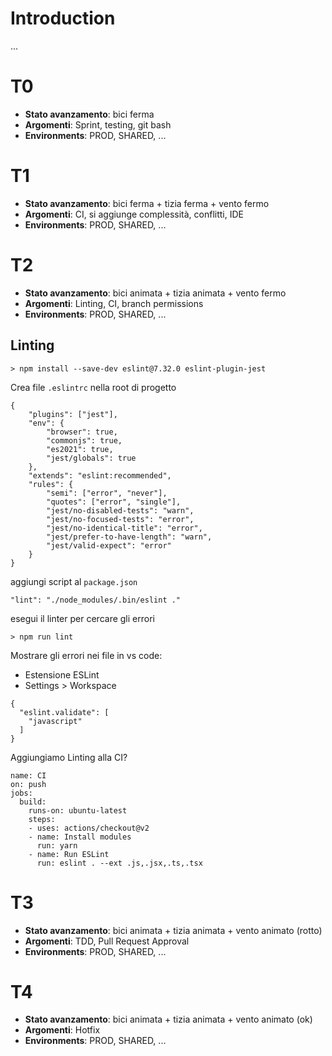 # Introduction 
...

# T0
- **Stato avanzamento**: bici ferma
- **Argomenti**: Sprint, testing, git bash
- **Environments**: PROD, SHARED, ...

# T1
- **Stato avanzamento**: bici ferma + tizia ferma + vento fermo
- **Argomenti**: CI, si aggiunge complessità, conflitti, IDE
- **Environments**: PROD, SHARED, ...

# T2
- **Stato avanzamento**: bici animata + tizia animata + vento fermo
- **Argomenti**: Linting, CI, branch permissions
- **Environments**: PROD, SHARED, ...

## Linting
```
> npm install --save-dev eslint@7.32.0 eslint-plugin-jest
```

Crea file `.eslintrc` nella root di progetto
```
{
    "plugins": ["jest"],
    "env": {
        "browser": true,
        "commonjs": true,
        "es2021": true,
        "jest/globals": true
    },
    "extends": "eslint:recommended",
    "rules": {
        "semi": ["error", "never"],
        "quotes": ["error", "single"],
        "jest/no-disabled-tests": "warn",
        "jest/no-focused-tests": "error",
        "jest/no-identical-title": "error",
        "jest/prefer-to-have-length": "warn",
        "jest/valid-expect": "error"
    }
}
```

aggiungi script al `package.json`
```
"lint": "./node_modules/.bin/eslint ."
```

esegui il linter per cercare gli errori
```
> npm run lint
```

Mostrare gli errori nei file in vs code:
- Estensione ESLint
- Settings > Workspace
```
{
  "eslint.validate": [
    "javascript"
  ]
}
```

Aggiungiamo Linting alla CI?
```
name: CI
on: push
jobs:
  build:
    runs-on: ubuntu-latest
    steps:
    - uses: actions/checkout@v2
    - name: Install modules
      run: yarn
    - name: Run ESLint
      run: eslint . --ext .js,.jsx,.ts,.tsx
```

# T3
- **Stato avanzamento**: bici animata + tizia animata + vento animato (rotto)
- **Argomenti**: TDD, Pull Request Approval
- **Environments**: PROD, SHARED, ...

# T4
- **Stato avanzamento**: bici animata + tizia animata + vento animato (ok)
- **Argomenti**: Hotfix
- **Environments**: PROD, SHARED, ...